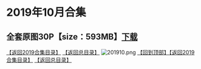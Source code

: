 # 2019年10月合集
## 全套原图30P【size：593MB】[下载](https://474b.com/file/25713053-435055330)
[【返回2019合集目录】](/2019年VIP作品合集/README.md)
[【返回总目录】](/README.md)
![201910.png](https://www.nsaimg.com/2020/04/02/5e85ad2b445c6.png)
[【回到顶部】](#readme)[【返回2019合集目录】](/2019年VIP作品合集/README.md)
[【返回总目录】](/README.md)
